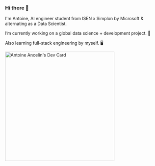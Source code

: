 ### Hi there 👋

I'm Antoine, AI engineer student from ISEN x Simplon by Microsoft & alternating as a Data Scientist.

I’m currently working on a global data science + development project. 🔭

Also learning full-stack engineering by myself. 🖥

<a href="https://app.daily.dev/antancelin"><img src="https://api.daily.dev/devcards/v2/XrAhKs86pXCfvLCDpBoi0.png?r=jrx&type=default" width="356" alt="Antoine Ancelin's Dev Card"/></a>

<!--
**antancelin/antancelin** is a ✨ _special_ ✨ repository because its `README.md` (this file) appears on your GitHub profile.

Here are some ideas to get you started:

- 🔭 I’m currently working on ...
- 🌱 I’m currently learning ...
- 👯 I’m looking to collaborate on ...
- 🤔 I’m looking for help with ...
- 💬 Ask me about ...
- 📫 How to reach me: ...
- 😄 Pronouns: ...
- ⚡ Fun fact: ...
-->
